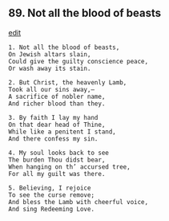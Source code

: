 
## 89.  Not all the blood of beasts
[edit](https://docs.google.com/document/d/1ANK1lM-fRTizWvihwhpTd3U8BEzJJxZ5/edit?mode=html)



    1. Not all the blood of beasts,
    On Jewish altars slain,
    Could give the guilty conscience peace,
    Or wash away its stain.

    2. But Christ, the heavenly Lamb,
    Took all our sins away,—
    A sacrifice of nobler name,
    And richer blood than they.

    3. By faith I lay my hand
    On that dear head of Thine,
    While like a penitent I stand,
    And there confess my sin.

    4. My soul looks back to see
    The burden Thou didst bear,
    When hanging on th’ accursed tree,
    For all my guilt was there.

    5. Believing, I rejoice
    To see the curse remove;
    And bless the Lamb with cheerful voice, 
    And sing Redeeming Love.
